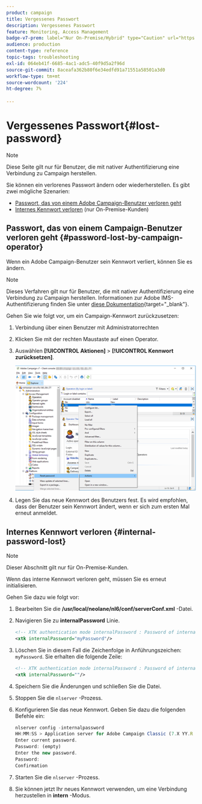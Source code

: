 ```yaml
---
product: campaign
title: Vergessenes Passwort
description: Vergessenes Passwort
feature: Monitoring, Access Management
badge-v7-prem: label="Nur On-Premise/Hybrid" type="Caution" url="https://experienceleague.adobe.com/docs/campaign-classic/using/installing-campaign-classic/architecture-and-hosting-models/hosting-models-lp/hosting-models.html?lang=de" tooltip="Gilt nur für Hybrid- und On-Premise-Bereitstellungen"
audience: production
content-type: reference
topic-tags: troubleshooting
exl-id: 064eb41f-6685-4ac1-adc5-40f9d5a2f96d
source-git-commit: 8aceafa362b80f6e34edfd91a71551a58501a3d0
workflow-type: tm+mt
source-wordcount: '224'
ht-degree: 7%

---
```


# Vergessenes Passwort{#lost-password}

>[!NOTE]
>
>Diese Seite gilt nur für Benutzer, die mit nativer Authentifizierung eine Verbindung zu Campaign herstellen.

Sie können ein verlorenes Passwort ändern oder wiederherstellen.
Es gibt zwei mögliche Szenarien:

* [Passwort, das von einem Adobe Campaign-Benutzer verloren geht](#password-lost-by-campaign-operator)
* [Internes Kennwort verloren](#internal-password-lost) (nur On-Premise-Kunden)

## Passwort, das von einem Campaign-Benutzer verloren geht {#password-lost-by-campaign-operator}

Wenn ein Adobe Campaign-Benutzer sein Kennwort verliert, können Sie es ändern.

>[!NOTE]
>
>Dieses Verfahren gilt nur für Benutzer, die mit nativer Authentifizierung eine Verbindung zu Campaign herstellen. Informationen zur Adobe IMS-Authentifizierung finden Sie unter [diese Dokumentation](https://helpx.adobe.com/ie/manage-account/using/change-or-reset-password.html){target="_blank"}.

Gehen Sie wie folgt vor, um ein Campaign-Kennwort zurückzusetzen:

1. Verbindung über einen Benutzer mit Administratorrechten
1. Klicken Sie mit der rechten Maustaste auf einen Operator.
1. Auswählen **[!UICONTROL Aktionen]** > **[!UICONTROL Kennwort zurücksetzen]**.

   ![](assets/operator-passwd.png)

1. Legen Sie das neue Kennwort des Benutzers fest. Es wird empfohlen, dass der Benutzer sein Kennwort ändert, wenn er sich zum ersten Mal erneut anmeldet.

## Internes Kennwort verloren {#internal-password-lost}

>[!NOTE]
>
>Dieser Abschnitt gilt nur für On-Premise-Kunden.

Wenn das interne Kennwort verloren geht, müssen Sie es erneut initialisieren.

Gehen Sie dazu wie folgt vor:

1. Bearbeiten Sie die **/usr/local/neolane/nl6/conf/serverConf.xml** -Datei.

1. Navigieren Sie zu **internalPassword** Linie.

   ```xml
   <!-- XTK authentication mode internalPassword : Password of internal account -->
   <xtk internalPassword="myPassword"/>
   ```

1. Löschen Sie in diesem Fall die Zeichenfolge in Anführungszeichen: `myPassword`. Sie erhalten die folgende Zeile:

   ```xml
   <!-- XTK authentication mode internalPassword : Password of internal account -->
   <xtk internalPassword=""/>
   ```

1. Speichern Sie die Änderungen und schließen Sie die Datei.

1. Stoppen Sie die `nlserver` -Prozess.

1. Konfigurieren Sie das neue Kennwort. Geben Sie dazu die folgenden Befehle ein:

   ```javascript
   nlserver config -internalpassword
   HH:MM:SS > Application server for Adobe Campaign Classic (7.X YY.R build XXX@SHA1) of DD/MM/YYYY
   Enter current password.
   Password: (empty)
   Enter the new password.
   Password: 
   Confirmation 
   ```

1. Starten Sie die `nlserver` -Prozess.

1. Sie können jetzt Ihr neues Kennwort verwenden, um eine Verbindung herzustellen in **intern** -Modus.
